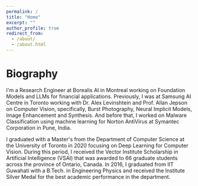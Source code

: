 ```yaml
---
permalink: /
title: "Home"
excerpt: ""
author_profile: true
redirect_from: 
  - /about/
  - /about.html
---
```


Biography
===

I'm a Research Engineer at Borealis AI in Montreal working on Foundation Models and LLMs for financial applications. Previously, I was at Samsung AI Centre in Toronto working with Dr. Alex Levinshtein and Prof. Allan Jepson on Computer Vision, specifically, Burst Photography, Neural Implicit Models, Image Enhancement and Synthesis. And before that, I worked on Malware Classification using machine learning for Norton AntiVirus at Symantec Corporation in Pune, India.

I graduated with a Master's from the Department of Computer Science at the University of Toronto in 2020 focusing on Deep Learning for Computer Vision. During this period, I received the Vector Institute Scholarship in Artificial Intelligence (VSAI) that was awarded to 66 graduate students across the province of Ontario, Canada. In 2016, I graduated from IIT Guwahati with a B.Tech. in Engineering Physics and received the Institute Silver Medal for the best academic performance in the department.

